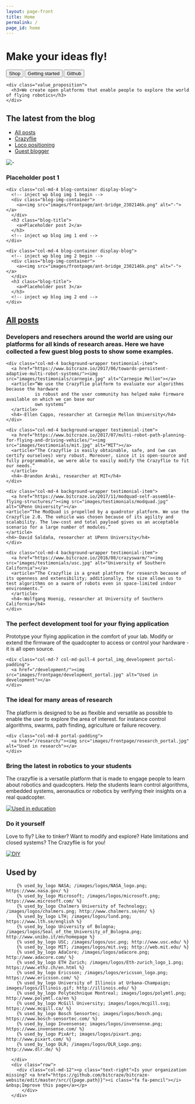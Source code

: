 ```yaml
---
layout: page-front
title: Home
permalink: /
page_id: home
---
```


<div class="container-fluid front-top-banner">
  <div class="with_flex row">
    <div class="header_text">
      <h1>Make your ideas fly!</h1>
      <div class="header_buttons">
        <a href="https://store.bitcraze.io/"><button type="button" class="btn btn-primary btn-block btn-color-primary">Shop</button></a>
        <a href="/start/"><button type="button" class="btn btn-primary btn-block btn-color-secondary">Getting started</button></a>
        <a href="https://github.com/bitcraze" class="mobile_hidden_button"><button type="button" class="btn btn-primary btn-block btn-color-secondary">Github</button></a>
      </div>
    </div>

    <div class="value_proposition">
      <h3>We create open platforms that enable people to explore the world of flying robotics</h3>
    </div>
  </div>
</div>

<!--Blog-->
<div class="container-fluid blog-section scroll-point">
  <div class="row">
    <div class="col-md-4">
      <h2>The latest from the blog</h2>
    </div>
    <div class="col-md-8 display-menu">
      <div class="menu-blog-container">
        <ul class="menu-blog">
          <li class="menu-item"><a href="/blog/">All posts</a></li>
          <li class="menu-item"><a href="/category/crazyflie/">Crazyflie</a></li>
          <li class="menu-item"><a href="/category/loco-positioning/">Loco positioning</a></li>
          <li class="menu-item"><a href="/category/guest-blogger/">Guest blogger</a></li>
        </ul>
      </div>
    </div>
  </div>

  <div class="row">
    <div class="col-md-4 blog-container">
      <!-- inject wp blog img 0 begin -->
      <div class="blog-img-container">
        <a><img src="images/frontpage/ant-bridge_2302146k.png" alt="-"></a>
      </div>
      <h3 class="blog-title">
        <a>Placeholder post 1</a>
      </h3>
      <!-- inject wp blog img 0 end -->
    </div>

    <div class="col-md-4 blog-container display-blog">
      <!-- inject wp blog img 1 begin -->
      <div class="blog-img-container">
        <a><img src="images/frontpage/ant-bridge_2302146k.png" alt="-"></a>
      </div>
      <h3 class="blog-title">
        <a>Placeholder post 2</a>
      </h3>
      <!-- inject wp blog img 1 end -->
    </div>

    <div class="col-md-4 blog-container display-blog">
      <!-- inject wp blog img 2 begin -->
      <div class="blog-img-container">
        <a><img src="images/frontpage/ant-bridge_2302146k.png" alt="-"></a>
      </div>
      <h3 class="blog-title">
        <a>Placeholder post 3</a>
      </h3>
      <!-- inject wp blog img 2 end -->
    </div>
  </div>

  <div class="row">
    <div class="col-md-4 display-menu-2">
      <div>
        <h2>
          <a href="/blog/">All posts</a>
        </h2>
      </div>
    </div>
  </div>
</div>


<!--Testimonials-->
<div class="container-fluid testimonial-section scroll-point">
  <div class="row flow-container">
    <div class="col-md-4 header-padding">
        <div class="testimonial-header-text">
          <h3>Developers and resechers around the world are using our platforms for all kinds of research areas. Here we have collected a few guest blog posts to show some examples.</h3>
        </div>
    </div>

    <div class="col-md-4 background-wrapper testimonial-item">
      <a href="https://www.bitcraze.io/2017/06/towards-persistent-adaptive-multi-robot-systems/"><img src="images/testimonials/carnegie.jpg" alt="Carnegie Mellon"></a>
      <article>“We use the Crazyflie platform to evaluate our algorithms because the hardware
               is robust and the user community has helped make firmware available on which we can base our
               own systems”
      </article>
      <h4>-Ellen Cappo, researcher at Carnegie Mellon University</h4>
    </div>

    <div class="col-md-4 background-wrapper testimonial-item">
      <a href="https://www.bitcraze.io/2017/07/multi-robot-path-planning-for-flying-and-driving-vehicles/"><img src="images/testimonials/mit.jpg" alt="MIT"></a>
      <article>“The Crazyflie is easily obtainable, safe, and (we can certify ourselves) very robust. Moreover, since it is open-source and fully programmable, we were able to easily modify the Crazyflie to fit our needs.”
      </article>
      <h4>-Brandon Araki, researcher at MIT</h4>
    </div>

    <div class="col-md-4 background-wrapper testimonial-item">
      <a href="https://www.bitcraze.io/2017/11/modquad-self-assemble-flying-structures/"><img src="images/testimonials/modquad.jpg" alt="UPenn University"></a>
    <article>“The ModQuad is propelled by a quadrotor platform. We use the Crazyflie 2.0. The vehicle was chosen because of its agility and scalability. The low-cost and total payload gives us an acceptable scenario for a large number of modules.”
    </article>
    <h4>-David Saldaña, researcher at UPenn University</h4>
    </div>

    <div class="col-md-4 background-wrapper testimonial-item">
      <a href="https://www.bitcraze.io/2016/08/crazyswarm/"><img src="images/testimonials/usc.jpg" alt="University of Southern California"></a>
      <article>“The Crazyflie is a great platform for research because of its openness and extensibility; additionally, the size allows us to test algorithms on a swarm of robots even in space-limited indoor environments.”
      </article>
      <h4>-Wolfgang Hoenig, researcher at University of Southern California</h4>
    </div>
  </div>
</div>

<!-- Portals -->

<!-- Development portal -->
<div class="container-fluid portal-section scroll-point">
  <div class="row">
    <div class="col-md-4 col-md-push-7 col-md-offset-1 portal-padding">
      <div class="text-box_portals text-box_development">
        <h3>The perfect development tool for your flying application</h3>
          <p>Prototype your flying application in the comfort of your lab.
            Modify or extend the firmware of the quadcopter to access or control your hardware - it is all open source.
          </p>
      </div>
    </div>

    <div class="col-md-7 col-md-pull-4 portal_img_development portal-padding">
      <a href="/development/"><img src="images/frontpage/development_portal.jpg" alt="Used in development"></a>
    </div>
  </div>


<!-- Research portal -->
  <div class="row">
    <div class="col-md-4 portal-padding">
      <div class="text-box_portals text-box_research">
        <h3>The ideal for many areas of research</h3>
          <p>The platform is designed to be as flexible and versatile as possible to enable the user to explore the area of interest. for instance control algorithms, swarms, path finding, agriculture or failure recovery.
          </p>
      </div>
    </div>

    <div class="col-md-8 portal-padding">
      <a href="/research/"><img src="images/frontpage/research_portal.jpg" alt="Used in research"></a>
    </div>
  </div>

<!-- Education portal -->
  <div class="row">
    <div class="col-md-4 col-md-push-7 col-md-offset-1 portal-padding">
      <div class="text-box_portals text-box_education">
        <h3>Bring the latest in robotics to your students</h3>
          <p>The crazyflie is a versatile platform that is made to engage people to learn about robotics and quadcopters.
            Help the students learn control algorithms, embedded systems, aeronautics or robotics by verifying their insights on a real quadcopter.
          </p>
      </div>
    </div>
    <div class="col-md-7 col-md-pull-4 portal-padding">
      <a href="/education/"><img src="images/frontpage/education_portal.jpg" alt="Used in education"></a>
    </div>
  </div>

<!-- DIY portal -->
  <div class="row">
    <div class="col-md-4 portal-padding">
      <div class="text-box_portals text-box_diy">
        <h3>Do it yourself</h3>
          <p>Love to fly? Like to tinker? Want to modify and explore? Hate limitations and closed systems? The Crazyflie is for you!
          </p>
      </div>
    </div>
    <div class="col-md-8 portal-padding">
      <a href="/diy/"><img src="images/frontpage/diy_portal.jpg" alt="DIY"></a>
    </div>
  </div>
</div>
  <!-- Portals end -->


<div class="container-fluid used-by-section scroll-point">
    <div class="row">
        <div class="col-md-12">
            <h2>Used by</h2>
        </div>

        {% used_by_logo NASA; /images/logos/NASA_logo.png; https://www.nasa.gov/ %}
        {% used_by_logo Microsoft; /images/logos/microsoft.png; https://www.microsoft.com/ %}
        {% used_by_logo Chalmers University of Technology; /images/logos/chalmers.png; http://www.chalmers.se/en/ %}
        {% used_by_logo LTH; /images/logos/lund.png; https://www.lth.se/english %}
        {% used_by_logo University of Bologna; /images/logos/Seal_of_the_University_of_Bologna.png; http://www.unibo.it/en/homepage %}
        {% used_by_logo USC; /images/logos/usc.png; http://www.usc.edu/ %}
        {% used_by_logo MIT; /images/logos/mit.svg; http://web.mit.edu/ %}
        {% used_by_logo AdaCore; /images/logos/adacore.png; http://www.adacore.com/ %}
        {% used_by_logo ETH Zurich; /images/logos/Eth-zurich_logo_1.png; https://www.ethz.ch/en.html %}
        {% used_by_logo Ericsson; /images/logos/ericsson_logo.png; https://www.ericsson.com/ %}
        {% used_by_logo University of Illinois at Urbana-Champaign; images/logos/Illinois.gif; http://illinois.edu/ %}
        {% used_by_logo Polytechnique Montreal; images/logos/polymtl.png; http://www.polymtl.ca/en %}
        {% used_by_logo McGill University; images/logos/mcgill.svg; https://www.mcgill.ca/ %}
        {% used_by_logo Bosch Sensortec; images/logos/bosch.png; https://www.bosch-sensortec.com/ %}
        {% used_by_logo Invensense; images/logos/invensense.png; https://www.invensense.com/ %}
        {% used_by_logo PixArt; images/logos/pixart.png; http://www.pixart.com/ %}
        {% used_by_logo DLR; /images/logos/DLR_Logo.png; http://www.dlr.de/ %}

      </div>
      <div class="row">
        <div class="col-md-12"><p class="text-right">Is your organization missing? <a href="https://github.com/bitcraze/bitcraze-website/edit/master/src/{{page.path}}"><i class="fa fa-pencil"></i> &nbsp;Improve this page</a></p>
          </div>
      </div>
</div>

<!-- <div class="section-scroller" onclick="kraken.scrollToNextScrollPoint()">
  <i class="fa fa-chevron-down"></i>
</div>

<script type='text/javascript'>
  kraken.registerSectionScrollerSpy();
</script> -->
